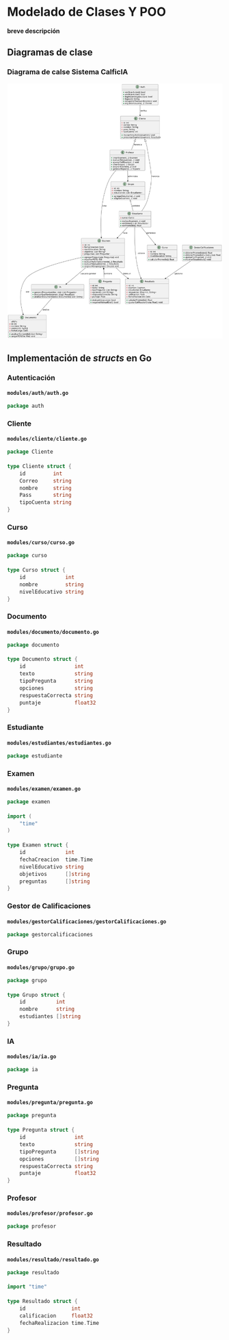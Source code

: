 # Modelado de Clases Y POO

**breve descripción**

<!--- 
Representa la estructura estática del sistema, mostrando las clases principales:

Usuario: Clase padre para Profesor y Estudiante
Profesor: Puede crear y calificar exámenes
Estudiante: Puede realizar exámenes y ver calificaciones
Examen: Contiene la estructura del examen y métodos para generación y evaluación
Pregunta: Representa los diferentes tipos de preguntas
Grupo: Permite agrupar estudiantes
Calificación: Almacena las notas y resultados
AnalizadorIA: Procesa documentos PDF para generar preguntas 
--->

## Diagramas de clase

### Diagrama de calse Sistema CalficIA

![Diagrama de Clases Sistema Calificia](diagrams/class/ClassDiagram-SistemaCalificia.svg)

## Implementación de *structs* en Go

### Autenticación

**`modules/auth/auth.go`**
````go
package auth

````

### Cliente

**`modules/cliente/cliente.go`**
````go
package Cliente

type Cliente struct {
	id         int
	Correo     string
	nombre     string
	Pass       string
	tipoCuenta string
}
````

### Curso

**`modules/curso/curso.go`**
````go
package curso

type Curso struct {
	id             int
	nombre         string
	nivelEducativo string
}
````

### Documento

**`modules/documento/documento.go`**
````go
package documento

type Documento struct {
	id                int
	texto             string
	tipoPregunta      string
	opciones          string
	respuestaCorrecta string
	puntaje           float32
}
````

### Estudiante

**`modules/estudiantes/estudiantes.go`**
````go
package estudiante
````

### Examen

**`modules/examen/examen.go`**
````go
package examen

import (
	"time"
)

type Examen struct {
	id             int
	fechaCreacion  time.Time
	nivelEducativo string
	objetivos      []string
	preguntas      []string
}
````

### Gestor de Calificaciones

**`modules/gestorCalificaciones/gestorCalificaciones.go`**
````go
package gestorcalificaciones

````

### Grupo

**`modules/grupo/grupo.go`**
````go
package grupo

type Grupo struct {
	id          int
	nombre      string
	estudiantes []string
}
````

### IA

**`modules/ia/ia.go`**
````go
package ia
````

### Pregunta

**`modules/pregunta/pregunta.go`**
````go
package pregunta

type Pregunta struct {
	id                int
	texto             string
	tipoPregunta      []string
	opciones          []string
	respuestaCorrecta string
	puntaje           float32
}
````

### Profesor

**`modules/profesor/profesor.go`**
````go
package profesor
````

### Resultado

**`modules/resultado/resultado.go`**
````go
package resultado

import "time"

type Resultado struct {
	id               int
	calificacion     float32
	fechaRealizacion time.Time
}
````
